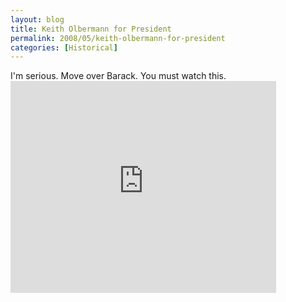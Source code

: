 ```yaml
---
layout: blog
title: Keith Olbermann for President
permalink: 2008/05/keith-olbermann-for-president
categories: [Historical]
---
```


<p>I'm serious. Move over Barack. You must watch this.<br />
<iframe height="339" width="425" src="http://www.msnbc.msn.com/id/22425001/vp/24635229#24635229" frameborder="0" scrolling="no"></iframe></p>
